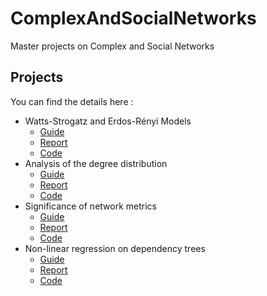 # ComplexAndSocialNetworks
Master projects on Complex and Social Networks

## Projects

You can find the details here :

- Watts-Strogatz and Erdos-Rényi Models
    - [Guide](./lab1/01intro.pdf)
    - [Report](./lab1/report_lab1.pdf)
    - [Code](./lab1/lab1_partAB_finalversion.pdf)
- Analysis of the degree distribution
    - [Guide](./lab4/.pdf)
    - [Report](./lab2/CSN2_final_version.pdf)
    - [Code](./lab2/notebook.Rmd)
- Significance of network metrics
    - [Guide](./lab3/.pdf)
    - [Report](./lab3/csn_lab3_report.pdf)
    - [Code](./lab3/report_lab3.pdf)
- Non-linear regression on dependency trees
    - [Guide](./lab4/.pdf)
    - [Report](./lab4/csn_lab4_report.pdf)
    - [Code](./lab4/report_lab4.pdf)

